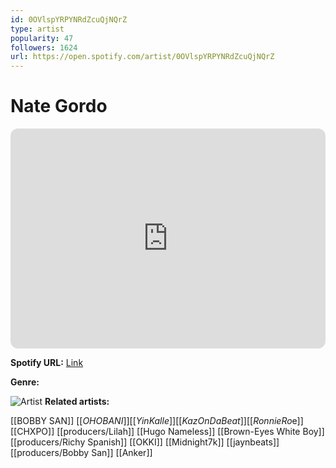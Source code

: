 ```yaml
---
id: 0OVlspYRPYNRdZcuQjNQrZ
type: artist
popularity: 47
followers: 1624
url: https://open.spotify.com/artist/0OVlspYRPYNRdZcuQjNQrZ
---
```

# Nate Gordo

<iframe style="border-radius:12px" src="https://open.spotify.com/embed/artist/0OVlspYRPYNRdZcuQjNQrZ" width="100%" height="352" frameBorder="0" allowfullscreen="" allow="autoplay; clipboard-write; encrypted-media; fullscreen; picture-in-picture" loading="lazy"></iframe>

**Spotify URL:** [Link](https://open.spotify.com/artist/0OVlspYRPYNRdZcuQjNQrZ)

**Genre:** 

![Artist](https://i.scdn.co/image/ab6761610000e5eb69c239f6f4ca4dcf8f58ca23)
**Related artists:**

[[BOBBY SAN]]
[[$OHO BANI]]
[[Yin Kalle]]
[[KazOnDaBeat]]
[[Ronnie Ro$e]]
[[CHXPO]]
[[producers/Lilah]]
[[Hugo Nameless]]
[[Brown-Eyes White Boy]]
[[producers/Richy Spanish]]
[[OKKI]]
[[Midnight7k]]
[[jaynbeats]]
[[producers/Bobby San]]
[[Anker]]
